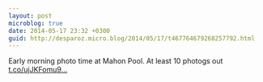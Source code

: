 ```yaml
---
layout: post
microblog: true
date: 2014-05-17 23:32 +0300
guid: http://desparoz.micro.blog/2014/05/17/t467764679268257792.html
---
```

Early morning photo time at Mahon Pool. At least 10 photogs out [t.co/ujJKFomu9...](http://t.co/ujJKFomu9d)
